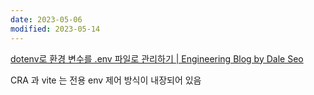 ```yaml
---
date: 2023-05-06
modified: 2023-05-14
---
```


[dotenv로 환경 변수를 .env 파일로 관리하기 | Engineering Blog by Dale Seo](https://www.daleseo.com/js-dotenv/)

CRA 과 vite 는 전용 env 제어 방식이 내장되어 있음
